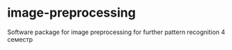 # image-preprocessing
Software package for image preprocessing for further pattern recognition
4 семестр
